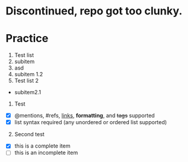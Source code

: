 # Discontinued, repo got too clunky. 

# Practice

1. Test list
  2. subitem
  1. asd
  1. subitem 1.2
2. Test list 2
  - subitem2.1
1. Test
- [x] @mentions, #refs, [links](), **formatting**, and <del>tags</del> supported
- [x] list syntax required (any unordered or ordered list supported)
2. Second test
- [x] this is a complete item
- [ ] this is an incomplete item
